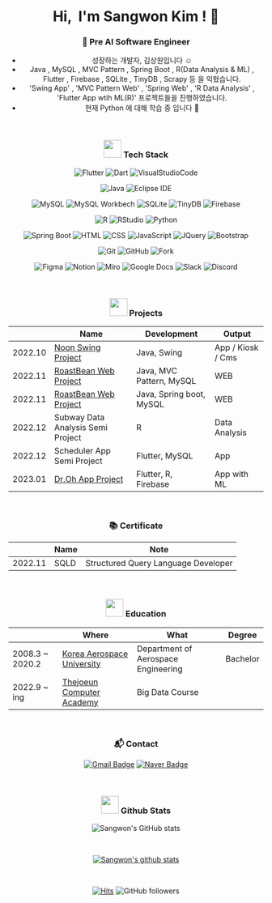 <div align="center">
  
<h1 align="center">Hi, &nbsp;I'm Sangwon Kim ! 👋 </h1>

### 🌱 Pre AI Software Engineer

  - 성장하는 개발자, 김상원입니다 :relaxed: <br>
  - Java , MySQL , MVC Pattern , Spring Boot , R(Data Analysis & ML) , Flutter , Firebase , SQLite , TinyDB , Scrapy 등 을 익혔습니다.
  - 'Swing App' , 'MVC Pattern Web' , 'Spring Web' , 'R Data Analysis' , 'Flutter App wtih ML(R)' 프로젝트들을 진행하였습니다.
  - 현재 Python 에 대해 학습 중 입니다 :smiling_face_with_three_hearts:

<br>

### <img src="https://media.giphy.com/media/WFZvB7VIXBgiz3oDXE/giphy.gif" width="35"> Tech Stack
  
  ![Flutter](https://img.shields.io/badge/Flutter-02569B.svg?&style=flat-square&logo=Flutter&logoColor=white)
  ![Dart](https://img.shields.io/badge/Dart-0175C2.svg?&style=flat-square&logo=Dart&logoColor=white)
  ![VisualStudioCode](https://img.shields.io/badge/VisualStudioCode-007ACC.svg?&style=flat-square&logo=VisualStudioCode&logoColor=white)
  
  ![Java](https://img.shields.io/badge/Java-007396.svg?&style=flat-square&logo=Java&logoColor=white)
  ![Eclipse IDE](https://img.shields.io/badge/Eclipse%20IDE-2C2255.svg?&style=flat-square&logo=Eclipse%20IDE&logoColor=white)
  
  ![MySQL](https://img.shields.io/badge/mySQL-4479A1.svg?&style=flat-square&logo=mySQL&logoColor=white)
  ![MySQL Workbech](https://img.shields.io/badge/MySQL%20Workbench-4479A1.svg?&style=flat-square&logo=mySQL%20Workbench&logoColor=white)
  ![SQLite](https://img.shields.io/badge/SQLite-003B57.svg?&style=flat-square&logo=SQLite&logoColor=white)
  ![TinyDB](https://img.shields.io/badge/TinyDB-276DC3.svg?&style=flat-square&logo=TinyDB&logoColor=white)
  ![Firebase](https://img.shields.io/badge/Firebase-FFCA28.svg?&style=flat-square&logo=Firebase&logoColor=white)
  
  ![R](https://img.shields.io/badge/R-276DC3.svg?&style=flat-square&logo=R&logoColor=white)
  ![RStudio](https://img.shields.io/badge/RStudio-75AADB.svg?&style=flat-square&logo=RStudio&logoColor=white)
  ![Python](https://img.shields.io/badge/Python-3776AB.svg?&style=flat-square&logo=Python&logoColor=white)

  ![Spring Boot](https://img.shields.io/badge/Spring%20Boot-6DB33F.svg?&style=flat-square&logo=Spring%20Boot&logoColor=white)
  ![HTML](https://img.shields.io/badge/HTML5-E34F26.svg?&style=flat-square&logo=HTML5&logoColor=white)
  ![CSS](https://img.shields.io/badge/CSS-1572B6.svg?&style=flat-square&logo=CSS3&logoColor=white)
  ![JavaScript](https://img.shields.io/badge/JavaScript-F7DF1E.svg?&style=flat-square&logo=JavaScript&logoColor=white)
  ![JQuery](https://img.shields.io/badge/JQuery-0769AD.svg?&style=flat-square&logo=JQuery&logoColor=white)
  ![Bootstrap](https://img.shields.io/badge/Bootstrap-7952B3.svg?&style=flat-square&logo=Bootstrap&logoColor=white)
 
  ![Git](https://img.shields.io/badge/Git-F05032.svg?&style=flat-square&logo=Git&logoColor=white)
  ![GitHub](https://img.shields.io/badge/GitHub-181717.svg?&style=flat-square&logo=GitHub&logoColor=white)
  ![Fork](https://img.shields.io/badge/Fork-75AADB.svg?&style=flat-square&logo=Fork&logoColor=white)
  
  ![Figma](https://img.shields.io/badge/Figma-F24E1E.svg?&style=flat-square&logo=Figma&logoColor=white)
  ![Notion](https://img.shields.io/badge/Notion-000000.svg?&style=flat-square&logo=Notion&logoColor=white)
  ![Miro](https://img.shields.io/badge/Miro-050038.svg?&style=flat-square&logo=Miro&logoColor=white)
  ![Google Docs](https://img.shields.io/badge/Google%20Docs-34A853.svg?&style=flat-square&logo=Google%20Docs&logoColor=white)
  ![Slack](https://img.shields.io/badge/Slack-4A154B.svg?&style=flat-square&logo=Slack&logoColor=white)
  ![Discord](https://img.shields.io/badge/Discord-5865F2.svg?&style=flat-square&logo=Discord&logoColor=white)

<br>
  
### <img src="https://media.giphy.com/media/IauL6LvGNlT3ffhcqq/giphy.gif" width="35"> Projects

  ||Name|Development|Output|
  |-----|-----|-----|-----|  
  |2022.10|[Noon Swing Project](https://github.com/SunHyongKwon/Noon)|Java, Swing|App / Kiosk / Cms|
  |2022.11|[RoastBean Web Project](https://github.com/sangwonKim7/MVC_Web_Project-Roast_Bean.git)|Java, MVC Pattern, MySQL|WEB|
  |2022.11|[RoastBean Web Project](https://github.com/sangwonKim7/Spring_Web_Project-Roast_Bean.git)|Java, Spring boot, MySQL|WEB|
  |2022.12|Subway Data Analysis Semi Project|R|Data Analysis|
  |2022.12|Scheduler App Semi Project|Flutter, MySQL|App|
  |2023.01|[Dr.Oh App Project](https://github.com/sangwonKim7/Flutter_R_App_Project-Dr_Oh.git)|Flutter, R, Firebase|App with ML|

<br>

### 📚 Certificate
  
  ||Name|Note|
  |-|-|-|
  |2022.11|SQLD|Structured Query Language Developer|
  
<br>
  
### <img src="https://media.giphy.com/media/cIbeGOBApvS2pB4zj5/giphy.gif" width="35"> Education
   
||Where|What|Degree|
|------|------|------|------|
|2008.3 ~ 2020.2|[Korea Aerospace University](http://kau.ac.kr/web/index.do)|Department of Aerospace Engineering|Bachelor|
|2022.9 ~ ing|[Thejoeun Computer Academy](https://gr.tjoeun.co.kr)|Big Data Course||

<br>

### 📬 Contact

[![Gmail Badge](https://img.shields.io/badge/Gmail-d14836?style=flat-square&logo=Gmail&logoColor=white&link=mailto:swkim7275@gmail.com)](mailto:swkim7275@gmail.com)
[![Naver Badge](https://img.shields.io/badge/Naver-d03C75A?style=flat-square&logo=Naver&logoColor=white&link=mailto:swkim7275@naver.com)](mailto:swkim7275@naver.com)
  
<br>
  
### <img src="https://media.giphy.com/media/KzccVmHEzmNLbc3Tv2/giphy.gif" width="35"> Github Stats
  
![Sangwon's GitHub stats](https://github-readme-stats.vercel.app/api/top-langs?username=sangwonKim7&show_icons=true&theme=tokyonight&layout=compact)

<br>

[![Sangwon's github stats](https://github-readme-stats.vercel.app/api?username=sangwonKim7&show_icons=true&theme=tokyonight)](https://github.com/sangwonKim7/)
  
<br>  
  
[![Hits](https://hits.seeyoufarm.com/api/count/incr/badge.svg?url=https%3A%2F%2Fgithub.com%2FsangwonKim7&count_bg=%2379C83D&title_bg=%23555555&icon=&icon_color=%23E7E7E7&title=hits&edge_flat=false)](https://hits.seeyoufarm.com)
![GitHub followers](https://img.shields.io/github/followers/sangwonKim7?style=social)

</div>


<!--
**sangwonKim7/sangwonKim7** is a ✨ _special_ ✨ repository because its `README.md` (this file) appears on your GitHub profile.

Here are some ideas to get you started:

- 🔭 I’m currently working on ...
- 🌱 I’m currently learning ...
- 👯 I’m looking to collaborate on ...
- 🤔 I’m looking for help with ...
- 💬 Ask me about ...
- 📫 How to reach me: ...
- 😄 Pronouns: ...
- ⚡ Fun fact: ...
-->
